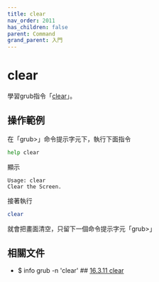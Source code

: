 ```yaml
---
title: clear
nav_order: 2011
has_children: false
parent: Command
grand_parent: 入門
---
```



# clear

學習grub指令「[clear](https://www.gnu.org/software/grub/manual/grub/html_node/clear.html#clear)」。


## 操作範例

在「grub>」命令提示字元下，執行下面指令

``` sh
help clear
```

顯示

```
Usage: clear
Clear the Screen.
```

接著執行

``` sh
clear
```

就會把畫面清空，只留下一個命令提示字元「grub>」


## 相關文件

* $ info grub -n 'clear' ## [16.3.11 clear](https://www.gnu.org/software/grub/manual/grub/html_node/clear.html#clear)
